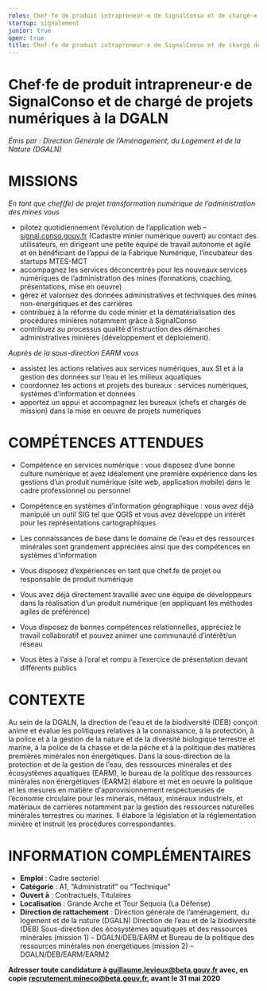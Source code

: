 ```yaml
---
roles: Chef·fe de produit intrapreneur·e de SignalConso et de chargé·e de projets numériques à la DGALN
startup: signalement
junior: true 
open: true 
title: Chef·fe de produit intrapreneur·e de SignalConso et de chargé de projets numériques à la DGALN
---
```


# Chef·fe de produit intrapreneur·e de SignalConso et de chargé de projets numériques à la DGALN


_Émis par : Direction Générale de l’Aménagement, du Logement
et de la Nature (DGALN)_


# MISSIONS 

_En tant que  chef(fe) de projet transformation numérique de l’administration des mines vous_

- pilotez quotidiennement l’évolution de l’application web – [signal.conso.gouv.fr](https://signal.conso.gouv.fr/) (Cadastre minier numérique ouvert) au contact des utilisateurs, en dirigeant une petite équipe de travail autonome et agile et en bénéficiant de l’appui de la Fabrique Numérique, l’incubateur des startups MTES-MCT
- accompagnez les services déconcentrés pour les nouveaux services numériques de l’administration des mines (formations, coaching, présentations, mise en oeuvre)
- gérez et valorisez des données administratives et techniques des mines non-énergétiques et des carrières
- contribuez à la réforme du code minier et la dématérialisation des procédures minières notamment grâce à SignalConso
- contribuez au processus qualité d’instruction des démarches administratives minières (développement et déploiement).


_Auprès de la sous-direction EARM vous_

- assistez les actions relatives aux services numériques, aux SI et à la gestion des données sur l’eau et les milieux aquatiques
- coordonnez les actions et projets des bureaux : services numériques, systèmes d’information et données 
- apportez un appui et accompagnez les bureaux (chefs et chargés de mission) dans la mise en oeuvre de projets numériques

# COMPÉTENCES ATTENDUES 

- Compétence en services numérique : vous disposez d’une bonne culture numérique et avez idéalement une première expérience dans les gestions d’un produit numérique (site web, application mobile) dans le cadre professionnel ou personnel  
- Compétence en systèmes d’information géographique : vous avez déjà manipulé un outil SIG tel que QGIS et vous avez développé un intérêt pour les représentations cartographiques
- Les connaissances de base dans le domaine de l’eau et des ressources minérales sont grandement appréciées ainsi que des compétences en systèmes d’information


- Vous disposez d’expériences en tant que chef.fe de projet ou responsable de produit numérique
- Vous avez déjà directement travaillé avec une équipe de développeurs dans la réalisation d’un produit numérique (en appliquant les méthodes agiles de préférence)
- Vous disposez de bonnes compétences relationnelles, appréciez le travail collaboratif et pouvez animer une communauté d’intérêt/un réseau
- Vous êtes à l’aise à l’oral et rompu à l’exercice de présentation devant différents publics


# CONTEXTE  

Au sein de la DGALN, la direction de l’eau et de la biodiversité (DEB) conçoit anime et évalue les politiques relatives à la connaissance, à la protection, à la police et à la gestion de la nature et de la diversité biologique terrestre et marine, à la police de la chasse et de la pêche et à la politique des matières premières minérales non énergétiques. Dans la sous-direction de la protection et de la gestion de l’eau, des ressources minérales et des écosystèmes aquatiques (EARM), le bureau de la politique des ressources minérales non énergétiques (EARM2) élabore et met en oeuvre la politique et les mesures en matière d'approvisionnement respectueuses de l’économie circulaire pour les minerais, métaux, minéraux industriels, et matériaux de carrières notamment par la gestion des ressources naturelles minérales terrestres ou marines. Il élabore la législation et la réglementation minière et instruit les procédures correspondantes.


# INFORMATION COMPLÉMENTAIRES  

- **Emploi** : Cadre sectoriel
- **Catégorie** : A1, “Administratif” ou “Technique”
- **Ouvert à** : Contractuels, Titulaires
- **Localisation** : Grande Arche et Tour Sequoia (La Défense)
- **Direction de rattachement** : Direction générale de l’aménagement, du logement et de la nature (DGALN) Direction de l’eau et de la biodiversité (DEB) Sous-direction des écosystèmes aquatiques et des ressources minérales (mission 1) – DGALN/DEB/EARM et Bureau de la politique des ressources minérales non énergétiques (mission 2) – DGALN/DEB/EARM/EARM2

**Adresser toute candidature à guillaume.levieux@beta.gouv.fr avec, en copie recrutement.mineco@beta.gouv.fr, avant le 31 mai 2020**




